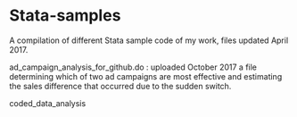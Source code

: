 # Stata-samples
A compilation of different Stata sample code of my work, files updated April 2017.



ad_campaign_analysis_for_github.do : uploaded October 2017
a file determining which of two ad campaigns are most effective and estimating the sales difference that occurred due to the sudden switch.

coded_data_analysis
